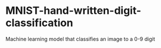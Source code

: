 # MNIST-hand-written-digit-classification
Machine learning model that classifies an image to a 0-9 digit
